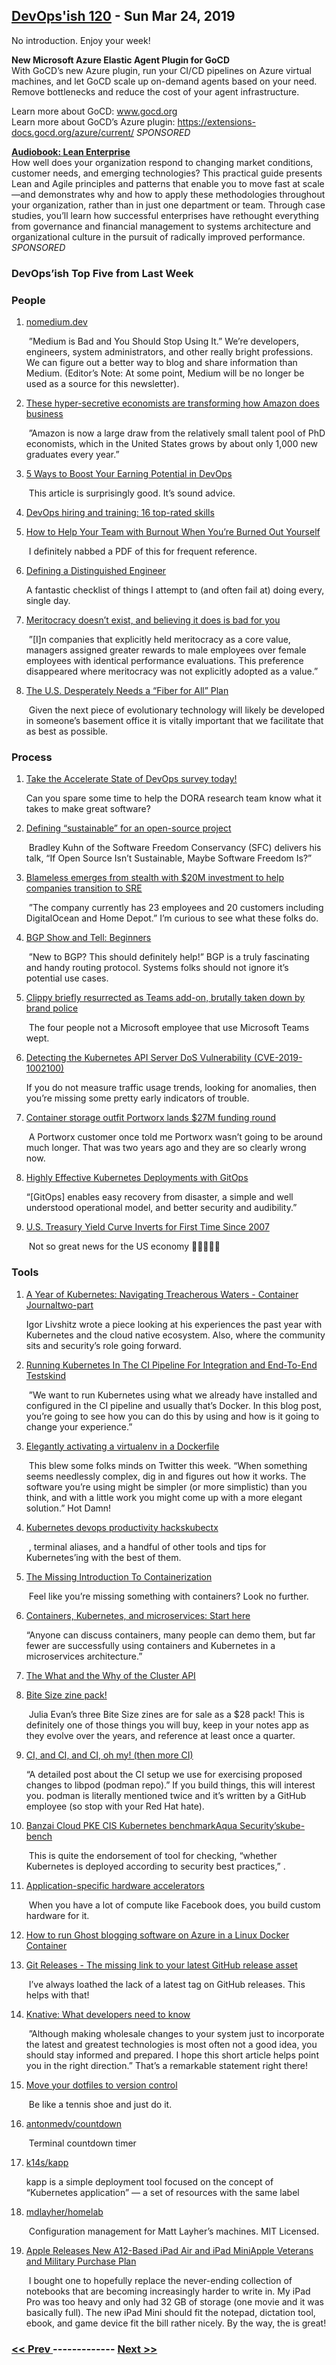 ## [DevOps'ish 120](https://devopsish.com/120) - Sun Mar 24, 2019

No introduction. Enjoy your week!

<strong>New Microsoft Azure Elastic Agent Plugin for GoCD</strong><br/>With GoCD’s new Azure plugin, run your CI/CD pipelines on Azure virtual machines, and let GoCD scale up on-demand agents based on your need. Remove bottlenecks and reduce the cost of your agent infrastructure.

Learn more about GoCD: <a href="https://www.gocd.org">www.gocd.org</a><br/>Learn more about GoCD’s Azure plugin: <a href="https://extensions-docs.gocd.org/azure/current/">https://extensions-docs.gocd.org/azure/current/</a> <em>SPONSORED</em>

<a href="https://devopsi.sh/g8MpN7"><strong>Audiobook: Lean Enterprise</strong></a><br/>How well does your organization respond to changing market conditions, customer needs, and emerging technologies? This practical guide presents Lean and Agile principles and patterns that enable you to move fast at scale—and demonstrates why and how to apply these methodologies throughout your organization, rather than in just one department or team. Through case studies, you’ll learn how successful enterprises have rethought everything from governance and financial management to systems architecture and organizational culture in the pursuit of radically improved performance. <em>SPONSORED</em>

### DevOps’ish Top Five from Last Week

### People

1. [nomedium.dev](https://nomedium.dev)

     ”Medium is Bad and You Should Stop Using It.” We’re developers, engineers, system administrators, and other really bright professions. We can figure out a better way to blog and share information than Medium. (Editor’s Note: At some point, Medium will be no longer be used as a source for this newsletter).
1. [These hyper-secretive economists are transforming how Amazon does business](https://www.cnn.com/2019/03/13/tech/amazon-economists/index.html)

     ”Amazon is now a large draw from the relatively small talent pool of PhD economists, which in the United States grows by about only 1,000 new graduates every year.”
1. [5 Ways to Boost Your Earning Potential in DevOps](https://www.thirdrepublic.com/blog/boost-earning-potential-devops)

     This article is surprisingly good. It’s sound advice.
1. [DevOps hiring and training: 16 top-rated skills](https://enterprisersproject.com/article/2019/3/devops-hiring-and-training-16-top-rated-skills)

    
1. [How to Help Your Team with Burnout When You’re Burned Out Yourself](https://hbr.org/2019/03/how-to-help-your-team-with-burnout-when-youre-burned-out-yourself)

     I definitely nabbed a PDF of this for frequent reference.
1. [Defining a Distinguished Engineer](https://blog.jessfraz.com/post/defining-a-distinguished-engineer/)

     A fantastic checklist of things I attempt to (and often fail at) doing every, single day.
1. [Meritocracy doesn’t exist, and believing it does is bad for you](https://www.fastcompany.com/40510522/meritocracy-doesnt-exist-and-believing-it-does-is-bad-for-you)

     ”[I]n companies that explicitly held meritocracy as a core value, managers assigned greater rewards to male employees over female employees with identical performance evaluations. This preference disappeared where meritocracy was not explicitly adopted as a value.”
1. [The U.S. Desperately Needs a “Fiber for All” Plan](https://www.eff.org/deeplinks/2019/03/us-desperately-needs-fiber-all-plan)

     Given the next piece of evolutionary technology will likely be developed in someone’s basement office it is vitally important that we facilitate that as best as possible.
### Process

1. [Take the Accelerate State of DevOps survey today!](https://google.qualtrics.com/jfe/form/SV_0v2VZMeA2Eha365?sp=5)

     Can you spare some time to help the DORA research team know what it takes to make great software?
1. [Defining “sustainable” for an open-source project](https://lwn.net/SubscriberLink/783169/cf96b7219579d69d/)

     Bradley Kuhn of the Software Freedom Conservancy (SFC) delivers his talk, “If Open Source Isn’t Sustainable, Maybe Software Freedom Is?”
1. [Blameless emerges from stealth with $20M investment to help companies transition to SRE](https://techcrunch.com/2019/03/20/blameless-emerges-from-stealth-with-20m-investment-to-help-companies-transition-to-sre/)

     ”The company currently has 23 employees and 20 customers including DigitalOcean and Home Depot.” I’m curious to see what these folks do.
1. [BGP Show and Tell: Beginners](https://www.networkingwithfish.com/bgp-show-and-tell-beginners/)

     ”New to BGP? This should definitely help!” BGP is a truly fascinating and handy routing protocol. Systems folks should not ignore it’s potential use cases.
1. [Clippy briefly resurrected as Teams add-on, brutally taken down by brand police](https://arstechnica.com/gadgets/2019/03/clippy-briefly-resurrected-as-teams-add-on-brutally-taken-down-by-brand-police/)

     The four people not a Microsoft employee that use Microsoft Teams wept.
1. [Detecting the Kubernetes API Server DoS Vulnerability (CVE-2019-1002100)](https://sysdig.com/blog/detecting-the-kubernetes-api-server-dos-vulnerability-cve-2019-1002100/)

     If you do not measure traffic usage trends, looking for anomalies, then you’re missing some pretty early indicators of trouble.
1. [Container storage outfit Portworx lands $27M funding round](https://siliconangle.com/2019/03/20/container-storage-outfit-portworx-lands-27m-series-c-round-funding/)

     A Portworx customer once told me Portworx wasn’t going to be around much longer. That was two years ago and they are so clearly wrong now.
1. [Highly Effective Kubernetes Deployments with GitOps](https://medium.com/@timfpark/highly-effective-kubernetes-deployments-with-gitops-c7a0354f1446)

     “[GitOps] enables easy recovery from disaster, a simple and well understood operational model, and better security and audibility.”
1. [U.S. Treasury Yield Curve Inverts for First Time Since 2007](https://www.bloomberg.com/news/articles/2019-03-22/u-s-treasury-yield-curve-inverts-for-first-time-since-2007)

     Not so great news for the US economy 😬😬😬😬😬
### Tools

1. [A Year of Kubernetes: Navigating Treacherous Waters - Container Journaltwo-part](https://containerjournal.com/2019/03/15/a-year-of-kubernetes-navigating-treacherous-waters/)

     Igor Livshitz wrote a  piece looking at his experiences the past year with Kubernetes and the cloud native ecosystem. Also, where the community sits and security’s role going forward.
1. [Running Kubernetes In The CI Pipeline For Integration and End-To-End Testskind](https://www.loodse.com/blog/2019-03-12-running-kubernetes-in-the-ci-pipeline-/)

     ”We want to run Kubernetes using what we already have installed and configured in the CI pipeline and usually that’s Docker. In this blog post, you’re going to see how you can do this by using  and how is it going to change your experience.”
1. [Elegantly activating a virtualenv in a Dockerfile](https://pythonspeed.com/articles/activate-virtualenv-dockerfile/)

     This blew some folks minds on Twitter this week. “When something seems needlessly complex, dig in and figures out how it works. The software you’re using might be simpler (or more simplistic) than you think, and with a little work you might come up with a more elegant solution.” Hot Damn!
1. [Kubernetes devops productivity hackskubectx](https://brunoluiz.net/2019/mar/kubernetes-devops-productivity-hacks/)

     , terminal aliases, and a handful of other tools and tips for Kubernetes’ing with the best of them.
1. [The Missing Introduction To Containerization](https://medium.com/devopslinks/the-missing-introduction-to-containerization-de1fbb73efc5)

     Feel like you’re missing something with containers? Look no further.
1. [Containers, Kubernetes, and microservices: Start here](https://developers.redhat.com/blog/2019/03/21/containers-kubernetes-and-microservices-start-here/)

     “Anyone can discuss containers, many people can demo them, but far fewer are successfully using containers and Kubernetes in a microservices architecture.”
1. [The What and the Why of the Cluster API](https://blogs.vmware.com/cloudnative/2019/03/14/what-and-why-of-cluster-api/)

    
1. [Bite Size zine pack!](https://wizardzines.com/zines/bite-size-3-pack/)

     Julia Evan’s three Bite Size zines are for sale as a $28 pack! This is definitely one of those things you will buy, keep in your notes app as they evolve over the years, and reference at least once a quarter.
1. [CI, and CI, and CI, oh my! (then more CI)](https://podman.io/blogs/2019/03/18/CI3.html)

     “A detailed post about the CI setup we use for exercising proposed changes to libpod (podman repo).” If you build things, this will interest you. podman is literally mentioned twice and it’s written by a GitHub employee (so stop with your Red Hat hate).
1. [Banzai Cloud PKE CIS Kubernetes benchmarkAqua Security’skube-bench](https://banzaicloud.com/blog/pke-cis-k8s-benchmark/)

     This is quite the endorsement of  tool for checking, “whether Kubernetes is deployed according to security best practices,” .
1. [Application-specific hardware accelerators](https://code.fb.com/data-center-engineering/accelerating-infrastructure/)

     When you have a lot of compute like Facebook does, you build custom hardware for it.
1. [How to run Ghost blogging software on Azure in a Linux Docker Container](https://jessicadeen.com/how-to-run-ghost-on-azure/)

    
1. [Git Releases - The missing link to your latest GitHub release asset](https://gitreleases.dev/)

     I’ve always loathed the lack of a latest tag on GitHub releases. This helps with that!
1. [Knative: What developers need to know](https://developers.redhat.com/blog/2019/03/20/knative-what-developers-need-to-know/)

     ”Although making wholesale changes to your system just to incorporate the latest and greatest technologies is most often not a good idea, you should stay informed and prepared. I hope this short article helps point you in the right direction.” That’s a remarkable statement right there!
1. [Move your dotfiles to version control](https://opensource.com/article/19/3/move-your-dotfiles-version-control)

     Be like a tennis shoe and just do it.
1. [antonmedv/countdown](https://github.com/antonmedv/countdown)

     Terminal countdown timer
1. [k14s/kapp](https://github.com/k14s/kapp)

     kapp is a simple deployment tool focused on the concept of “Kubernetes application” — a set of resources with the same label
1. [mdlayher/homelab](https://github.com/mdlayher/homelab)

     Configuration management for Matt Layher’s machines. MIT Licensed.
1. [Apple Releases New A12-Based iPad Air and iPad MiniApple Veterans and Military Purchase Plan](https://daringfireball.net/2019/03/new_ipad_air_and_mini)

     I bought one to hopefully replace the never-ending collection of notebooks that are becoming increasingly harder to write in. My iPad Pro was too heavy and only had 32 GB of storage (one movie and it was basically full). The new iPad Mini should fit the notepad, dictation tool, ebook, and game device fit the bill rather nicely. By the way, the  is great!

### [ << Prev ](sreweekly-119.md) ------------- [ Next >> ](sreweekly-121.md)
